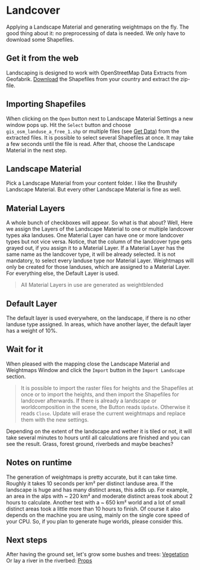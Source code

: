 # Landcover

Applying a Landscape Material and generating weightmaps on the fly. The good thing about it: no preprocessing of data is needed. We only have to download some Shapefiles.

## Get it from the web

Landscaping is designed to work with OpenStreetMap Data Extracts from Geofabrik. [Download](https://download.geofabrik.de/) the Shapefiles from your country and extract the zip-file.

## Importing Shapefiles

When clicking on the `Open` button next to Landscape Material Settings a new window pops up. Hit the `Select` button and choose `gis_osm_landuse_a_free_1.shp` or multiple files (see [Get Data](get-data.md?id=vector-data)) from the extracted files. It is possible to select several Shapefiles at once. It may take a few seconds until the file is read. After that, choose the Landscape Material in the next step.

## Landscape Material

Pick a Landscape Material from your content folder. I like the Brushify Landscape Material. But every other Landscape Material is fine as well.

## Material Layers

A whole bunch of checkboxes will appear. So what is that about? Well, Here we assign the Layers of the Landscape Material to one or multiple landcover types aka landuses. One Material Layer can have one or more landcover types but not vice versa. Notice, that the column of the landcover type gets grayed out, if you assign it to a Material Layer. If a Material Layer has the same name as the landcover type, it will be already selected. It is not mandatory, to select every landuse type nor Material Layer. Weightmaps will only be created for those landuses, which are assigned to a Material Layer. For everything else, the Default Layer is used.

> All Material Layers in use are generated as weightblended

## Default Layer

The default layer is used everywhere, on the landscape, if there is no other landuse type assigned. In areas, which have another layer, the default layer has a weight of 10%.

## Wait for it

When pleased with the mapping close the Landscape Material and Weightmaps Window and click the `Import` button in the `Import Landscape` section.

> It is possible to import the raster files for heights and the Shapefiles at once or to import the heights, and then import the Shapefiles for landcover afterwards. If there is already a landscape or worldcomposition in the scene, the Button reads `Update`. Otherwise it reads `Close`. Update will erase the current weightmaps and replace them with the new settings.

Depending on the extent of the landscape and wether it is tiled or not, it will take several minutes to hours until all calculations are finished and you can see the result. Grass, forest ground, riverbeds and maybe beaches?

## Notes on runtime

The generation of weightmaps is pretty accurate, but it can take time. Roughly it takes 10 seconds per km² per distinct landuse area. If the landscape is huge and has many distinct areas, this adds up. For example, an area in the alps with ~ 220 km² and moderate distinct areas took about 2 hours to calculate. Another test with a ~ 650 km² world and a lot of small distinct areas took a little more than 10 hours to finish. Of course it also depends on the machine you are using, mainly on the single core speed of your CPU. So, if you plan to generate huge worlds, please consider this.

## Next steps

After having the ground set, let's grow some bushes and trees: [Vegetation](vegetation.md?id=vegetation)  
Or lay a river in the riverbed: [Props](props.md?id=props)
